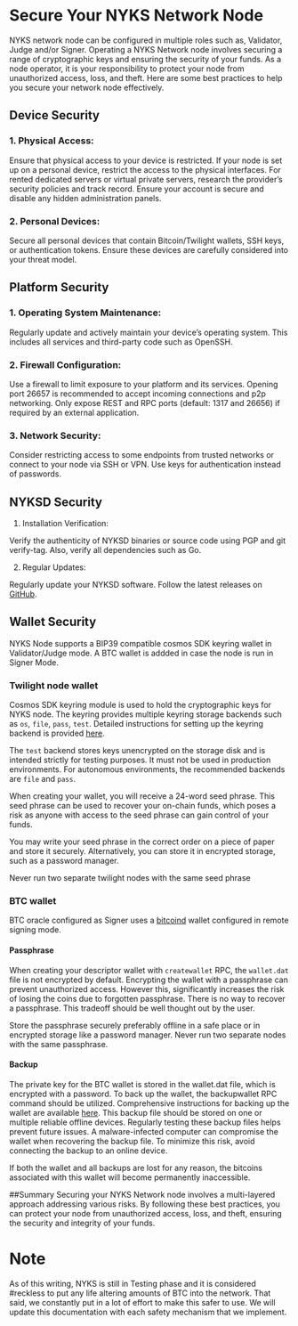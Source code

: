 # Secure Your NYKS Network Node
 
NYKS network node can be configured in multiple roles such as, Validator, Judge and/or Signer.  Operating a NYKS Network node involves securing a range of cryptographic keys and ensuring the security of your funds. As a node operator, it is your responsibility to protect your node from unauthorized access, loss, and theft. Here are some best practices to help you secure your network node effectively.

## Device Security

### 1. Physical Access:

Ensure that physical access to your device is restricted. If your node is set up on a personal device, restrict the access to the physical interfaces.
For rented dedicated servers or virtual private servers, research the provider’s security policies and track record. Ensure your account is secure and disable any hidden administration panels.

### 2. Personal Devices:

Secure all personal devices that contain Bitcoin/Twilight wallets, SSH keys, or authentication tokens. Ensure these devices are carefully considered into your threat model.

## Platform Security

### 1. Operating System Maintenance:

Regularly update and actively maintain your device’s operating system. This includes all services and third-party code such as OpenSSH.

### 2. Firewall Configuration:

Use a firewall to limit exposure to your platform and its services. Opening port 26657 is recommended to accept incoming connections and p2p networking.
Only expose REST and RPC ports (default: 1317 and 26656) if required by an external application.

### 3. Network Security:

Consider restricting access to some endpoints from trusted networks or connect to your node via SSH or VPN. Use keys for authentication instead of passwords.

## NYKSD Security

1. Installation Verification:

Verify the authenticity of NYKSD binaries or source code using PGP and git verify-tag. Also, verify all dependencies such as Go.

2. Regular Updates:

Regularly update your NYKSD software. Follow the latest releases on [GitHub](https://github.com/twilight-project/nyks).

## Wallet Security
NYKS Node supports a BIP39 compatible cosmos SDK keyring wallet in Validator/Judge mode. A BTC wallet is addded in case the node is run in Signer Mode. 

### Twilight node wallet 
Cosmos SDK keyring module is used to hold the cryptographic keys for NYKS node. The keyring provides multiple keyring storage backends such as `os`, `file`, `pass`, `test`. Detailed instructions for setting up the keyring backend is provided [here](https://docs.cosmos.network/v0.46/run-node/keyring.html). 

The `test` backend stores keys unencrypted on the storage disk and is intended strictly for testing purposes. It must not be used in production environments. For autonomous environments, the recommended backends are `file` and `pass`.


When creating your wallet, you will receive a 24-word seed phrase. This seed phrase can be used to recover your on-chain funds, which poses a risk as anyone with access to the seed phrase can gain control of your funds.

You may write your seed phrase in the correct order on a piece of paper and store it securely. Alternatively, you can store it in encrypted storage, such as a password manager. 

Never run two separate twilight nodes with the same seed phrase

### BTC wallet
BTC oracle configured as Signer uses a [bitcoind](/docs/btc_wallet_management.md) wallet configured in remote signing mode.   

#### Passphrase

When creating your descriptor wallet with `createwallet` RPC, the `wallet.dat` file is not encrypted by default. Encrypting the wallet with a passphrase can prevent unauthorized access. However this, significantly increases the risk of losing the coins due to forgotten passphrase. There is no way to recover a passphrase. This tradeoff should be well thought out by the user. 

Store the passphrase securely preferably offline in a safe place or in encrypted storage like a password manager.
Never run two separate nodes with the same passphrase.

#### Backup 
The private key for the BTC wallet is stored in the wallet.dat file, which is encrypted with a password. To back up the wallet, the backupwallet RPC command should be utilized. Comprehensive instructions for backing up the wallet are available [here](https://github.com/bitcoin/bitcoin/blob/master/doc/managing-wallets.md).
This backup file should be stored on one or multiple reliable offline devices. Regularly testing these backup files helps prevent future issues. A malware-infected computer can compromise the wallet when recovering the backup file. To minimize this risk, avoid connecting the backup to an online device.

If both the wallet and all backups are lost for any reason, the bitcoins associated with this wallet will become permanently inaccessible.

##Summary
Securing your NYKS Network node involves a multi-layered approach addressing various risks. By following these best practices, you can protect your node from unauthorized access, loss, and theft, ensuring the security and integrity of your funds.


# Note
As of this writing, NYKS is still in Testing phase and it is considered #reckless to put any life altering amounts of BTC into the network.
That said, we constantly put in a lot of effort to make this safer to use. We will update this documentation with each safety mechanism that we implement.
